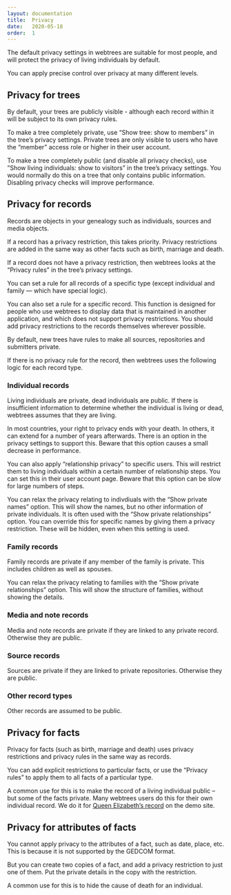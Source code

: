```yaml
---
layout: documentation
title:  Privacy
date:   2020-05-18
order:  1
---
```


The default privacy settings in webtrees are suitable for most people,
and will protect the privacy of living individuals by default.

You can apply precise control over privacy at many different levels.

## Privacy for trees

By default, your trees are publicly visible - although each record within
it will be subject to its own privacy rules.

To make a tree completely private, use “Show tree: show to members” in the
tree’s privacy settings.  Private trees are only visible to users who have
the “member” access role or higher in their user account.

To make a tree completely public (and disable all privacy checks), use
”Show living individuals: show to visitors” in the tree’s privacy settings.
You would normally do this on a tree that only contains public information.
Disabling privacy checks will improve performance.

## Privacy for records

Records are objects in your genealogy such as individuals, sources and media objects.

If a record has a privacy restriction, this takes priority.
Privacy restrictions are added in the same way as other facts
such as birth, marriage and death.

If a record does not have a privacy restriction, then webtrees looks
at the “Privacy rules” in the tree’s privacy settings.

You can set a rule for all records of a specific type (except
individual and family — which have special logic).

You can also set a rule for a specific record. This function
is designed for people who use webtrees to display data that is
maintained in another application, and which does not support
privacy restrictions.  You should add privacy restrictions to the
records themselves wherever possible.

By default, new trees have rules to make all sources, repositories
and submitters private.

If there is no privacy rule for the record, then webtrees uses
the following logic for each record type.

### Individual records

Living individuals are private, dead individuals are public.
If there is insufficient information to determine whether the
individual is living or dead, webtrees assumes that they are living.

In most countries, your right to privacy ends with your death.
In others, it can extend for a number of years afterwards.
There is an option in the privacy settings to support this.
Beware that this option causes a small decrease in performance.

You can also apply “relationship privacy” to specific users.
This will restrict them to living individuals within a certain
number of relationship steps.  You can set this in their user
account page.
Beware that this option can be slow for large numbers of steps.

You can relax the privacy relating to indivdiuals with the
“Show private names” option.  This will show the names, but no
other information of private individuals.  It is often used
with the “Show private relationships” option.  You can override
this for specific names by giving them a privacy restriction.
These will be hidden, even when this setting is used.

### Family records

Family records are private if any member of the family is private.
This includes children as well as spouses.

You can relax the privacy relating to families with the
“Show private relationships” option.  This will show the structure
of families, without showing the details.

### Media and note records

Media and note records are private if they are linked to any private record.
Otherwise they are public.

### Source records

Sources are private if they are linked to private repositories.
Otherwise they are public.

### Other record types

Other records are assumed to be public.

## Privacy for facts

Privacy for facts (such as birth, marriage and death) uses privacy
restrictions and privacy rules in the same way as records.

You can add explicit restrictions to particular facts, or use the
“Privacy rules” to apply them to all facts of a particular type.

A common use for this is to make the record of a living individual public –
but some of the facts private.
Many webtrees users do this for their own individual record.
We do it for
[Queen Elizabeth’s record](https://dev.webtrees.net/demo-dev/tree/demo/individual/i1/Queen-Elizabeth-II)
on the demo site.

## Privacy for attributes of facts

You cannot apply privacy to the attributes of a fact, such as date, place, etc.
This is because it is not supported by the GEDCOM format.

But you can create two copies of a fact, and add a privacy restriction to
just one of them.  Put the private details in the copy with the restriction.

A common use for this is to hide the cause of death for an individual.


